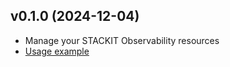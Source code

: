 ## v0.1.0 (2024-12-04)

- Manage your STACKIT Observability resources
- [Usage example](https://github.com/stackitcloud/stackit-sdk-python/tree/main/examples/observability)
